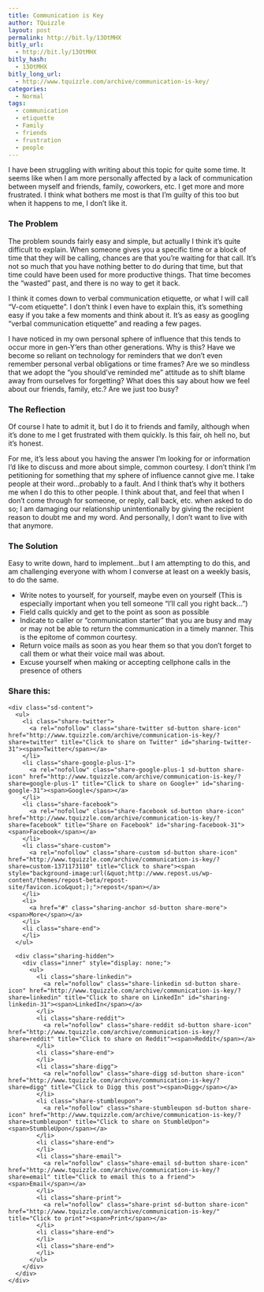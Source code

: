 ```yaml
---
title: Communication is Key
author: TQuizzle
layout: post
permalink: http://bit.ly/13OtMHX
bitly_url:
  - http://bit.ly/13OtMHX
bitly_hash:
  - 13OtMHX
bitly_long_url:
  - http://www.tquizzle.com/archive/communication-is-key/
categories:
  - Normal
tags:
  - communication
  - etiquette
  - Family
  - friends
  - frustration
  - people
---
```

I have been struggling with writing about this topic for quite some time. It seems like when I am more personally affected by a lack of communication between myself and friends, family, coworkers, etc. I get more and more frustrated. I think what bothers me most is that I&#8217;m guilty of this too but when it happens to me, I don&#8217;t like it.  
<!--more-->

### The Problem

The problem sounds fairly easy and simple, but actually I think it&#8217;s quite difficult to explain. When someone gives you a specific time or a block of time that they will be calling, chances are that you&#8217;re waiting for that call. It&#8217;s not so much that you have nothing better to do during that time, but that time could have been used for more productive things. That time becomes the &#8220;wasted&#8221; past, and there is no way to get it back.

I think it comes down to verbal communication etiquette, or what I will call &#8220;V-com etiquette&#8221;. I don&#8217;t think I even have to explain this, it&#8217;s something easy if you take a few moments and think about it. It&#8217;s as easy as googling &#8220;verbal communication etiquette&#8221; and reading a few pages.

I have noticed in my own personal sphere of influence that this tends to occur more in gen-Y&#8217;ers than other generations. Why is this? Have we become so reliant on technology for reminders that we don&#8217;t even remember personal verbal obligations or time frames? Are we so mindless that we adopt the &#8220;you should&#8217;ve reminded me&#8221; attitude as to shift blame away from ourselves for forgetting? What does this say about how we feel about our friends, family, etc.? Are we just too busy?

### The Reflection

Of course I hate to admit it, but I do it to friends and family, although when it&#8217;s done to me I get frustrated with them quickly. Is this fair, oh hell no, but it&#8217;s honest.

For me, it&#8217;s less about you having the answer I&#8217;m looking for or information I&#8217;d like to discuss and more about simple, common courtesy. I don&#8217;t think I&#8217;m petitioning for something that my sphere of influence cannot give me. I take people at their word&#8230;probably to a fault. And I think that&#8217;s why it bothers me when I do this to other people. I think about that, and feel that when I don&#8217;t come through for someone, or reply, call back, etc. when asked to do so; I am damaging our relationship unintentionally by giving the recipient reason to doubt me and my word. And personally, I don&#8217;t want to live with that anymore.

### The Solution

Easy to write down, hard to implement&#8230;but I am attempting to do this, and am challenging everyone with whom I converse at least on a weekly basis, to do the same.

*   Write notes to yourself, for yourself, maybe even on yourself (This is especially important when you tell someone &#8220;I&#8217;ll call you right back&#8230;&#8221;)
*   Field calls quickly and get to the point as soon as possible
*   Indicate to caller or &#8220;communication starter&#8221; that you are busy and may or may not be able to return the communication in a timely manner. This is the epitome of common courtesy.
*   Return voice mails as soon as you hear them so that you don&#8217;t forget to call them or what their voice mail was about. 
*   Excuse yourself when making or accepting cellphone calls in the presence of others

<div class="sharedaddy sd-sharing-enabled">
  <div class="robots-nocontent sd-block sd-social sd-social-icon-text sd-sharing">
    <h3 class="sd-title">
      Share this:
    </h3>
    
    <div class="sd-content">
      <ul>
        <li class="share-twitter">
          <a rel="nofollow" class="share-twitter sd-button share-icon" href="http://www.tquizzle.com/archive/communication-is-key/?share=twitter" title="Click to share on Twitter" id="sharing-twitter-31"><span>Twitter</span></a>
        </li>
        <li class="share-google-plus-1">
          <a rel="nofollow" class="share-google-plus-1 sd-button share-icon" href="http://www.tquizzle.com/archive/communication-is-key/?share=google-plus-1" title="Click to share on Google+" id="sharing-google-31"><span>Google</span></a>
        </li>
        <li class="share-facebook">
          <a rel="nofollow" class="share-facebook sd-button share-icon" href="http://www.tquizzle.com/archive/communication-is-key/?share=facebook" title="Share on Facebook" id="sharing-facebook-31"><span>Facebook</span></a>
        </li>
        <li class="share-custom">
          <a rel="nofollow" class="share-custom sd-button share-icon" href="http://www.tquizzle.com/archive/communication-is-key/?share=custom-1371173110" title="Click to share"><span style="background-image:url(&quot;http://www.repost.us/wp-content/themes/repost-beta/repost-site/favicon.ico&quot;);">repost</span></a>
        </li>
        <li>
          <a href="#" class="sharing-anchor sd-button share-more"><span>More</span></a>
        </li>
        <li class="share-end">
        </li>
      </ul>
      
      <div class="sharing-hidden">
        <div class="inner" style="display: none;">
          <ul>
            <li class="share-linkedin">
              <a rel="nofollow" class="share-linkedin sd-button share-icon" href="http://www.tquizzle.com/archive/communication-is-key/?share=linkedin" title="Click to share on LinkedIn" id="sharing-linkedin-31"><span>LinkedIn</span></a>
            </li>
            <li class="share-reddit">
              <a rel="nofollow" class="share-reddit sd-button share-icon" href="http://www.tquizzle.com/archive/communication-is-key/?share=reddit" title="Click to share on Reddit"><span>Reddit</span></a>
            </li>
            <li class="share-end">
            </li>
            <li class="share-digg">
              <a rel="nofollow" class="share-digg sd-button share-icon" href="http://www.tquizzle.com/archive/communication-is-key/?share=digg" title="Click to Digg this post"><span>Digg</span></a>
            </li>
            <li class="share-stumbleupon">
              <a rel="nofollow" class="share-stumbleupon sd-button share-icon" href="http://www.tquizzle.com/archive/communication-is-key/?share=stumbleupon" title="Click to share on StumbleUpon"><span>StumbleUpon</span></a>
            </li>
            <li class="share-end">
            </li>
            <li class="share-email">
              <a rel="nofollow" class="share-email sd-button share-icon" href="http://www.tquizzle.com/archive/communication-is-key/?share=email" title="Click to email this to a friend"><span>Email</span></a>
            </li>
            <li class="share-print">
              <a rel="nofollow" class="share-print sd-button share-icon" href="http://www.tquizzle.com/archive/communication-is-key/" title="Click to print"><span>Print</span></a>
            </li>
            <li class="share-end">
            </li>
            <li class="share-end">
            </li>
          </ul>
        </div>
      </div>
    </div>
  </div>
</div>